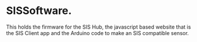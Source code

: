 # SISSoftware.
This holds the firmware for the SIS Hub, the javascript based website that is the SIS Client app
and the Arduino code to make an SIS compatible sensor.

